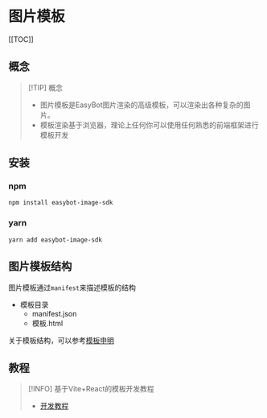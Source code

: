 # 图片模板

[[TOC]]


## 概念

> [!TIP] 概念
> - 图片模板是EasyBot图片渲染的高级模板，可以渲染出各种复杂的图片。   
> - 模板渲染基于浏览器，理论上任何你可以使用任何熟悉的前端框架进行模板开发

## 安装

### npm

```shell
npm install easybot-image-sdk
```


### yarn
```shell
yarn add easybot-image-sdk
```

## 图片模板结构

图片模板通过`manifest`来描述模板的结构

- 模板目录
    - manifest.json
    - 模板.html

关于模板结构，可以参考[模板申明](./manifest.md)

## 教程

> [!INFO] 基于Vite+React的模板开发教程
> - [开发教程](./tutorial/vite-react.md)
